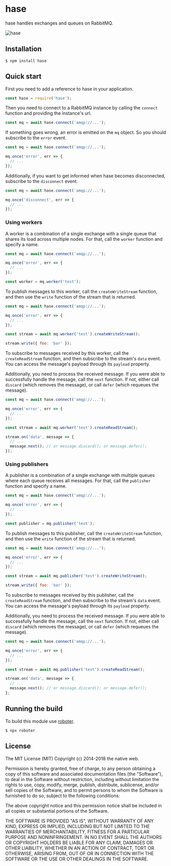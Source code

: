 # hase

hase handles exchanges and queues on RabbitMQ.

![hase](https://github.com/thenativeweb/hase/raw/master/images/logo.jpg "hase")

## Installation

```shell
$ npm install hase
```

## Quick start

First you need to add a reference to hase in your application.

```javascript
const hase = require('hase');
```

Then you need to connect to a RabbitMQ instance by calling the `connect` function and providing the instance's url.

```javascript
const mq = await hase.connect('amqp://...');
```

If something goes wrong, an error is emitted on the `mq` object. So you should subscribe to the `error` event.

```javascript
const mq = await hase.connect('amqp://...');

mq.once('error', err => {
  // ...
});
```

Additionally, if you want to get informed when hase becomes disconnected, subscribe to the `disconnect` event.

```javascript
const mq = await hase.connect('amqp://...');

mq.once('disconnect', err => {
  // ...
});
```

### Using workers

A worker is a combination of a single exchange with a single queue that shares its load across multiple nodes. For that, call the `worker` function and specify a name.

```javascript
const mq = await hase.connect('amqp://...');

mq.once('error', err => {
  // ...
});

const worker = mq.worker('test');
```

To publish messages to this worker, call the `createWriteStream` function, and then use the `write` function of the stream that is returned.

```javascript
const mq = await hase.connect('amqp://...');

mq.once('error', err => {
  // ...
});

const stream = await mq.worker('test').createWriteStream();

stream.write({ foo: 'bar' });
```

To subscribe to messages received by this worker, call the `createReadStream` function, and then subscribe to the stream's `data` event. You can access the message's payload through its `payload` property.

Additionally, you need to process the received message. If you were able to successfully handle the message, call the `next` function. If not, either call `discard` (which removes the message), or call `defer` (which requeues the message).

```javascript
const mq = await hase.connect('amqp://...');

mq.once('error', err => {
  // ...
});

const stream = await mq.worker('test').createReadStream();

stream.on('data', message => {
  // ...
  message.next(); // or message.discard(); or message.defer();
});
```

### Using publishers

A publisher is a combination of a single exchange with multiple queues where each queue receives all messages. For that, call the `publisher` function and specify a name.

```javascript
const mq = await hase.connect('amqp://...');

mq.once('error', err => {
  // ...
});

const publisher = mq.publisher('test');
```

To publish messages to this publisher, call the `createWriteStream` function, and then use the `write` function of the stream that is returned.

```javascript
const mq = await hase.connect('amqp://...');

mq.once('error', err => {
  // ...
});

const stream = await mq.publisher('test').createWriteStream();

stream.write({ foo: 'bar' });
```

To subscribe to messages received by this publisher, call the `createReadStream` function, and then subscribe to the stream's `data` event. You can access the message's payload through its `payload` property.

Additionally, you need to process the received message. If you were able to successfully handle the message, call the `next` function. If not, either call `discard` (which removes the message), or call `defer` (which requeues the message).

```javascript
const mq = await hase.connect('amqp://...');

mq.once('error', err => {
  // ...
});

const stream = await mq.publisher('test').createReadStream();

stream.on('data', message => {
  // ...
  message.next(); // or message.discard(); or message.defer();
};
```

## Running the build

To build this module use [roboter](https://www.npmjs.com/package/roboter).

```shell
$ npx roboter
```

## License

The MIT License (MIT)
Copyright (c) 2014-2018 the native web.

Permission is hereby granted, free of charge, to any person obtaining a copy of this software and associated documentation files (the "Software"), to deal in the Software without restriction, including without limitation the rights to use, copy, modify, merge, publish, distribute, sublicense, and/or sell copies of the Software, and to permit persons to whom the Software is furnished to do so, subject to the following conditions:

The above copyright notice and this permission notice shall be included in all copies or substantial portions of the Software.

THE SOFTWARE IS PROVIDED "AS IS", WITHOUT WARRANTY OF ANY KIND, EXPRESS OR IMPLIED, INCLUDING BUT NOT LIMITED TO THE WARRANTIES OF MERCHANTABILITY, FITNESS FOR A PARTICULAR PURPOSE AND NONINFRINGEMENT. IN NO EVENT SHALL THE AUTHORS OR COPYRIGHT HOLDERS BE LIABLE FOR ANY CLAIM, DAMAGES OR OTHER LIABILITY, WHETHER IN AN ACTION OF CONTRACT, TORT OR OTHERWISE, ARISING FROM, OUT OF OR IN CONNECTION WITH THE SOFTWARE OR THE USE OR OTHER DEALINGS IN THE SOFTWARE.
